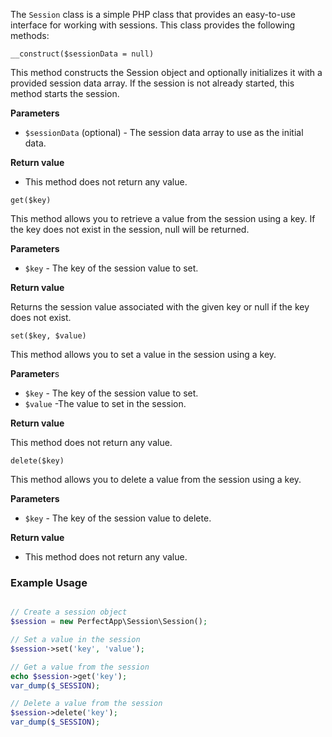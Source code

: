 The `Session` class is a simple PHP class that provides an easy-to-use interface for working with sessions. This class
provides the following methods:

`__construct($sessionData = null)`

This method constructs the Session object and optionally initializes it with a provided session data array.
If the session is not already started, this method starts the session.

**Parameters**

-   `$sessionData` (optional) - The session data array to use as the initial data.

**Return value**

-   This method does not return any value.

`get($key)`

This method allows you to retrieve a value from the session using a key. If the key does not exist in the session, null will be returned.

**Parameters**

-   `$key` - The key of the session value to set.

**Return value**

Returns the session value associated with the given key or null if the key does not exist.

`set($key, $value)`

This method allows you to set a value in the session using a key.

**Parameter**s

- `$key` - The key of the session value to set.
- `$value` -The value to set in the session.

**Return value**

This method does not return any value.

`delete($key)`

This method allows you to delete a value from the session using a key.

**Parameters**

-   `$key` - The key of the session value to delete.

**Return value**

-   This method does not return any value.

### Example Usage

```php

// Create a session object
$session = new PerfectApp\Session\Session();

// Set a value in the session
$session->set('key', 'value');

// Get a value from the session
echo $session->get('key');
var_dump($_SESSION);

// Delete a value from the session
$session->delete('key');
var_dump($_SESSION);
```
